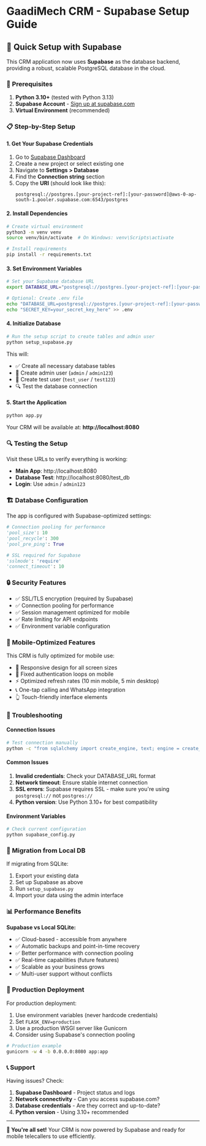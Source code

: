 # GaadiMech CRM - Supabase Setup Guide

## 🚀 Quick Setup with Supabase

This CRM application now uses **Supabase** as the database backend, providing a robust, scalable PostgreSQL database in the cloud.

### 🔧 Prerequisites

1. **Python 3.10+** (tested with Python 3.13)
2. **Supabase Account** - [Sign up at supabase.com](https://supabase.com)
3. **Virtual Environment** (recommended)

### 📋 Step-by-Step Setup

#### 1. Get Your Supabase Credentials

1. Go to [Supabase Dashboard](https://supabase.com/dashboard)
2. Create a new project or select existing one
3. Navigate to **Settings > Database**
4. Find the **Connection string** section
5. Copy the **URI** (should look like this):
   ```
   postgresql://postgres.[your-project-ref]:[your-password]@aws-0-ap-south-1.pooler.supabase.com:6543/postgres
   ```

#### 2. Install Dependencies

```bash
# Create virtual environment
python3 -m venv venv
source venv/bin/activate  # On Windows: venv\Scripts\activate

# Install requirements
pip install -r requirements.txt
```

#### 3. Set Environment Variables

```bash
# Set your Supabase database URL
export DATABASE_URL="postgresql://postgres.[your-project-ref]:[your-password]@aws-0-ap-south-1.pooler.supabase.com:6543/postgres"

# Optional: Create .env file
echo "DATABASE_URL=postgresql://postgres.[your-project-ref]:[your-password]@aws-0-ap-south-1.pooler.supabase.com:6543/postgres" > .env
echo "SECRET_KEY=your_secret_key_here" >> .env
```

#### 4. Initialize Database

```bash
# Run the setup script to create tables and admin user
python setup_supabase.py
```

This will:
- ✅ Create all necessary database tables
- 👤 Create admin user (`admin` / `admin123`)
- 🧪 Create test user (`test_user` / `test123`)
- 🔍 Test the database connection

#### 5. Start the Application

```bash
python app.py
```

Your CRM will be available at: **http://localhost:8080**

### 🔍 Testing the Setup

Visit these URLs to verify everything is working:

- **Main App**: http://localhost:8080
- **Database Test**: http://localhost:8080/test_db
- **Login**: Use `admin` / `admin123`

### 🏗️ Database Configuration

The app is configured with Supabase-optimized settings:

```python
# Connection pooling for performance
'pool_size': 10
'pool_recycle': 300
'pool_pre_ping': True

# SSL required for Supabase
'sslmode': 'require'
'connect_timeout': 10
```

### 🔒 Security Features

- ✅ SSL/TLS encryption (required by Supabase)
- ✅ Connection pooling for performance
- ✅ Session management optimized for mobile
- ✅ Rate limiting for API endpoints
- ✅ Environment variable configuration

### 📱 Mobile-Optimized Features

This CRM is fully optimized for mobile use:

- 📱 Responsive design for all screen sizes
- 🔄 Fixed authentication loops on mobile
- ⚡ Optimized refresh rates (10 min mobile, 5 min desktop)
- 📞 One-tap calling and WhatsApp integration
- 👆 Touch-friendly interface elements

### 🚨 Troubleshooting

#### Connection Issues
```bash
# Test connection manually
python -c "from sqlalchemy import create_engine, text; engine = create_engine('YOUR_DATABASE_URL'); conn = engine.connect(); result = conn.execute(text('SELECT 1')); print('✅ Connection successful!'); conn.close()"
```

#### Common Issues

1. **Invalid credentials**: Check your DATABASE_URL format
2. **Network timeout**: Ensure stable internet connection
3. **SSL errors**: Supabase requires SSL - make sure you're using `postgresql://` not `postgres://`
4. **Python version**: Use Python 3.10+ for best compatibility

#### Environment Variables
```bash
# Check current configuration
python supabase_config.py
```

### 🔄 Migration from Local DB

If migrating from SQLite:

1. Export your existing data
2. Set up Supabase as above
3. Run `setup_supabase.py`
4. Import your data using the admin interface

### 📊 Performance Benefits

**Supabase vs Local SQLite:**
- ✅ Cloud-based - accessible from anywhere
- ✅ Automatic backups and point-in-time recovery
- ✅ Better performance with connection pooling
- ✅ Real-time capabilities (future features)
- ✅ Scalable as your business grows
- ✅ Multi-user support without conflicts

### 🎯 Production Deployment

For production deployment:

1. Use environment variables (never hardcode credentials)
2. Set `FLASK_ENV=production`
3. Use a production WSGI server like Gunicorn
4. Consider using Supabase's connection pooling

```bash
# Production example
gunicorn -w 4 -b 0.0.0.0:8080 app:app
```

### 📞 Support

Having issues? Check:
1. **Supabase Dashboard** - Project status and logs
2. **Network connectivity** - Can you access supabase.com?
3. **Database credentials** - Are they correct and up-to-date?
4. **Python version** - Using 3.10+ recommended

---

**🎉 You're all set!** Your CRM is now powered by Supabase and ready for mobile telecallers to use efficiently. 